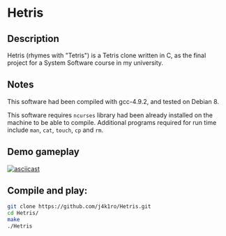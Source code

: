 # Hetris

## Description
Hetris (rhymes with "Tetris") is a Tetris clone written in C, as the final project for a System Software course in my university.

## Notes
This software had been compiled with gcc-4.9.2, and tested on Debian 8.

This software requires `ncurses` library had been already installed on the machine to be able to compile. Additional programs required for run time include `man`, `cat`, `touch`, `cp` and `rm`.

## Demo gameplay
[![asciicast](https://asciinema.org/a/6AIKn2SbBnERrvuotaAkTSaJq.svg)](https://asciinema.org/a/6AIKn2SbBnERrvuotaAkTSaJq)

## Compile and play: 
```bash
git clone https://github.com/j4k1ro/Hetris.git
cd Hetris/
make
./Hetris
```
